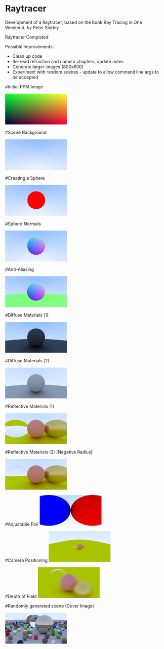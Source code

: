 # Raytracer

Development of a Raytracer, based on the book Ray Tracing in One Weekend, by Peter Shirley

Raytracer Completed

Possible Improvements:
- Clean up code
- Re-read refraction and camera chapters, update notes 
- Generate larger images (800x600)
- Experiment with random scenes - update to allow command line args to be accepted


#Initial PPM Image

![Initial Image](https://github.com/track02/Raytracer/blob/master/Images/image.png)

#Scene Background

![Background](https://github.com/track02/Raytracer/blob/master/Images/ray_image.png)

#Creating a Sphere

![Sphere](https://github.com/track02/Raytracer/blob/master/Images/ray_output_sphere.png)

#Sphere Normals

![Sphere Normals](https://github.com/track02/Raytracer/blob/master/Images/ray_image_normal.png)

#Anti-Aliasing

![Anti-Aliasing](https://github.com/track02/Raytracer/blob/master/Images/image_antialiasing.png)

#Diffuse Materials (1)

![Diffuse Materials](https://github.com/track02/Raytracer/blob/master/Images/Ray_Output_Diffuse.png)

#Diffuse Materials (2)

![Diffuse Materials 2](https://github.com/track02/Raytracer/blob/master/Images/Ray_Output_Diffuse_2.png)

#Reflective Materials (1)

![Reflective Materials](https://github.com/track02/Raytracer/blob/master/Images/dielectric_material.png)

#Reflective Materials (2) [Negative Radius]

![Reflective Materials](https://github.com/track02/Raytracer/blob/master/Images/dielectric_material_negative_radius.png)

#Adjustable FoV
![Adjustable FoV](https://github.com/track02/Raytracer/blob/master/Images/fov_camera.png)

#Camera Positioning
![Camera Positioning](https://github.com/track02/Raytracer/blob/master/Images/lookat_camera.png)

#Depth of Field
![DoF](https://github.com/track02/Raytracer/blob/master/Images/Depth_of_Field.png)

#Randomly generated scene (Cover Image)

![Random](https://github.com/track02/Raytracer/blob/master/Images/Random_Scene.png)

